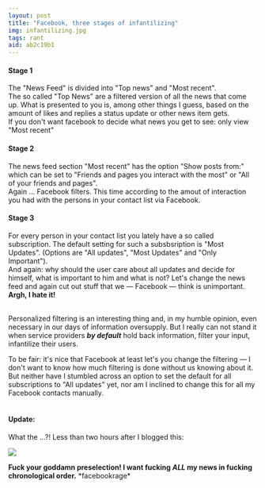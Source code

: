 ```yaml
---
layout: post
title: "Facebook, three stages of infantilizing"
img: infantilizing.jpg
tags: rant
aid: ab2c19b1
---
```


#### Stage 1
The "News Feed" is divided into "Top news" and "Most recent".  
The so called "Top News" are a filtered version of all the news that come up. What is presented to you is, among other things I guess, based on the amount of likes and replies a status update or other news item gets.  
If you don't want facebook to decide what news you get to see: only view "Most recent"

#### Stage 2
The news feed section "Most recent" has the option "Show posts from:" which can be set to "Friends and pages you interact with the most" or "All of your friends and pages".  
Again ... Facebook filters. This time according to the amout of interaction you had with the persons in your contact list via Facebook.

#### Stage 3
For every person in your contact list you lately have a so called subscription. The default setting for such a subsbsription is "Most Updates". (Options are "All updates", "Most Updates" and "Only Important").  
And again: why should the user care about all updates and decide for himself, what is important to him and what is not? Let's change the news feed and again cut out stuff that we — Facebook — think is unimportant. **Argh, I hate it!**

‌  
Personalized filtering is an interesting thing and, in my humble opinion, even necessary in our days of information oversupply. But I really can not stand it when service providers ***by default*** hold back information, filter your input, infantilize their users.

To be fair: it's nice that Facebook at least let's you change the filtering &mdash; I don't want to know how much filtering is done without us knowing about it. But neither have I stumbled across an option to set the default for all subscriptions to "All updates" yet, nor am I inclined to change this for all my Facebook contacts manually.  
‌

#### Update:
What the ...?! Less than two hours after I blogged this:

<img src="static/img/blog/infantilizing2.jpg" />

**Fuck your goddamn preselection! I want fucking *ALL* my news in fucking chronological order.** \*facebookrage\*